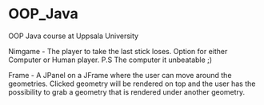 # OOP_Java
OOP Java course at Uppsala University 

Nimgame - The player to take the last stick loses. Option for either Computer or Human player. P.S The computer it unbeatable ;)

Frame - A JPanel on a JFrame where the user can move around the geometries. Clicked geometry will be rendered on top and the user has the possibility to grab a geometry
that is rendered under another geometry.
